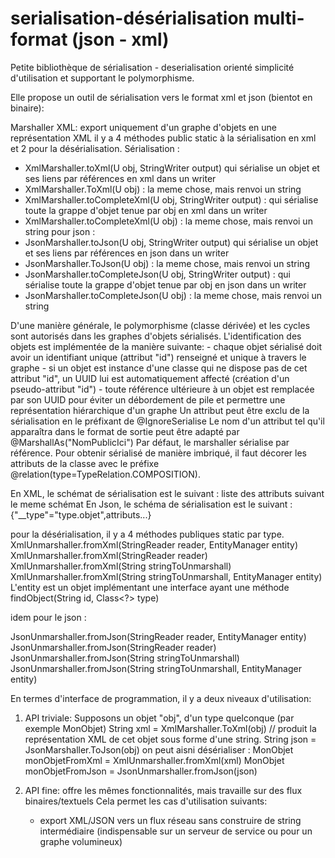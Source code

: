 # serialisation-désérialisation multi-format (json - xml)

Petite bibliothèque de sérialisation - deserialisation orienté simplicité d'utilisation et supportant le polymorphisme.

Elle propose un outil de sérialisation vers le format xml et json (bientot en binaire):

Marshaller XML: export uniquement d'un graphe d'objets en une représentation XML
il y a 4 méthodes public static à la sérialisation en xml et 2 pour la désérialisation.
Sérialisation :
- XmlMarshaller.toXml(U obj, StringWriter output) qui sérialise un objet et ses liens par références en xml dans un writer
- XmlMarshaller.ToXml(U obj) : la meme chose, mais renvoi un string
- XmlMarshaller.toCompleteXml(U obj, StringWriter output) : qui sérialise toute la grappe d'objet tenue par obj en xml dans un writer
- XmlMarshaller.toCompleteXml(U obj) : la meme chose, mais renvoi un string
pour json :
- JsonMarshaller.toJson(U obj, StringWriter output) qui sérialise un objet et ses liens par références en json dans un writer
- JsonMarshaller.ToJson(U obj) : la meme chose, mais renvoi un string
- JsonMarshaller.toCompleteJson(U obj, StringWriter output) : qui sérialise toute la grappe d'objet tenue par obj en json dans un writer
- JsonMarshaller.toCompleteJson(U obj) : la meme chose, mais renvoi un string

D'une manière générale, le polymorphisme (classe dérivée) et les cycles sont autorisés dans les graphes d'objets sérialisés. L'identification des objets est implémentée de la manière suivante: 
	- chaque objet sérialisé doit avoir un identifiant unique (attribut "id") renseigné et unique à travers le graphe
	- si un objet est instance d'une classe qui ne dispose pas de cet attribut "id", un UUID lui est automatiquement affecté (création d'un pseudo-attribut "id")
	- toute référence ultérieure à un objet est remplacée par son UUID pour éviter un débordement de pile et permettre une représentation hiérarchique d'un graphe
	Un attribut peut être exclu de la sérialisation en le préfixant de @IgnoreSerialise
	Le nom d'un attribut tel qu'il apparaîtra dans le format de sortie peut être adapté par @MarshallAs("NomPublicIci")
	Par défaut, le marshaller sérialise par référence. Pour obtenir sérialisé de manière imbriqué, il faut décorer les attributs de la classe
	avec le préfixe @relation(type=TypeRelation.COMPOSITION).

En XML, le schémat de sérialisation est le suivant : <nomBalise type="type.objet">liste des attributs suivant le meme schémat</nomBalise>
En Json, le schéma de sérialisation est le suivant : {"__type"="type.objet",attributs...}

pour la désérialisation, il y a 4 méthodes publiques static par type.
XmlUnmarshaller.fromXml(StringReader reader, EntityManager entity)
XmlUnmarshaller.fromXml(StringReader reader)
XmlUnmarshaller.fromXml(String stringToUnmarshall)
XmlUnmarshaller.fromXml(String stringToUnmarshall, EntityManager entity)
L'entity est un objet implémentant une interface ayant une méthode findObject(String id, Class<?> type)

idem pour le json :

JsonUnmarshaller.fromJson(StringReader reader, EntityManager entity)
JsonUnmarshaller.fromJson(StringReader reader)
JsonUnmarshaller.fromJson(String stringToUnmarshall)
JsonUnmarshaller.fromJson(String stringToUnmarshall, EntityManager entity)

En termes d'interface de programmation, il y a deux niveaux d'utilisation: 
1. API triviale:
	Supposons un objet "obj", d'un type quelconque (par exemple MonObjet)
	String xml = XmlMarshaller.ToXml(obj) // produit la représentation XML de cet objet sous forme d'une string.
	String json = JsonMarshaller.ToJson(obj)
	on peut aisni désérialiser :
	MonObjet monObjetFromXml = XmlUnmarshaller.fromXml(xml)
	MonObjet monObjetFromJson = JsonUnmarshaller.fromJson(json)
	 
	
2. API fine: offre les mêmes fonctionnalités, mais travaille sur des flux binaires/textuels
	Cela permet les cas d'utilisation suivants: 
	- export XML/JSON vers un flux réseau sans construire de string intermédiaire (indispensable sur un serveur de service ou pour un graphe volumineux)
